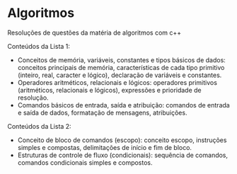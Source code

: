# Algoritmos

Resoluções de questões da matéria de algoritmos com c++

Conteúdos da Lista 1: 

- Conceitos de memória, variáveis, constantes e tipos básicos de dados: conceitos principais de memória, 
características de cada tipo primitivo (inteiro, real, caracter e lógico), declaração de variáveis e constantes. 
- Operadores aritméticos, relacionais e lógicos: operadores primitivos (aritméticos, relacionais e lógicos), 
expressões e prioridade de resolução. 
- Comandos básicos de entrada, saída e atribuição: comandos de entrada e saída de dados, formatação de 
mensagens, atribuições. 

Conteúdos da Lista 2: 
- Conceito de bloco de comandos (escopo): conceito escopo, instruções simples e compostas, delimitações 
de início e fim de bloco. 
- Estruturas de controle de fluxo (condicionais): sequência de comandos, comandos condicionais simples e 
compostos.
